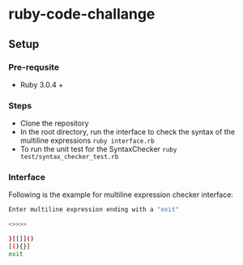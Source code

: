 # ruby-code-challange

## Setup
### Pre-requsite
- Ruby 3.0.4 +
### Steps
- Clone the repository
- In the root directory, run the interface to check the syntax of the multiline expressions ```ruby interface.rb```
- To run the unit test for the SyntaxChecker ```ruby test/syntax_checker_test.rb```

### Interface

Following is the example for multiline expression checker interface:

```sh
Enter multiline expression ending with a "exit"

<>>>>

}[[]]()
[(){}]
exit
```
